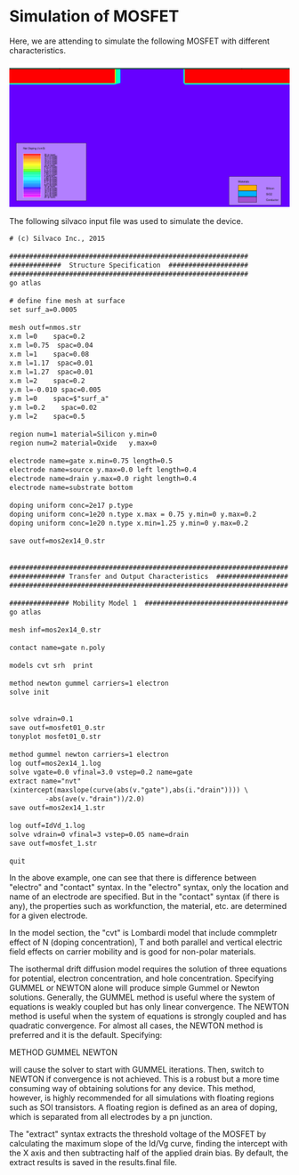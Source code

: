 # Simulation of MOSFET
Here, we are attending to simulate the following MOSFET with different characteristics. 

![](https://github.com/rvatanme/Transistors/blob/main/MOSFET/Simulation/MOSFET_str.png)

The following silvaco input file was used to simulate the device.

    # (c) Silvaco Inc., 2015

    ############################################################
    #############  Structure Specification  ####################
    ############################################################
    go atlas

    # define fine mesh at surface
    set surf_a=0.0005

    mesh outf=nmos.str
    x.m l=0    spac=0.2
    x.m l=0.75  spac=0.04
    x.m l=1    spac=0.08
    x.m l=1.17  spac=0.01
    x.m l=1.27  spac=0.01
    x.m l=2    spac=0.2
    y.m l=-0.010 spac=0.005
    y.m l=0    spac=$"surf_a"
    y.m l=0.2    spac=0.02
    y.m l=2    spac=0.5

    region num=1 material=Silicon y.min=0
    region num=2 material=Oxide   y.max=0

    electrode name=gate x.min=0.75 length=0.5    
    electrode name=source y.max=0.0 left length=0.4    
    electrode name=drain y.max=0.0 right length=0.4    
    electrode name=substrate bottom

    doping uniform conc=2e17 p.type
    doping uniform conc=1e20 n.type x.max = 0.75 y.min=0 y.max=0.2
    doping uniform conc=1e20 n.type x.min=1.25 y.min=0 y.max=0.2

    save outf=mos2ex14_0.str


    ######################################################################
    ############## Transfer and Output Characteristics  ##################
    ######################################################################

    ############### Mobility Model 1  ####################################
    go atlas

    mesh inf=mos2ex14_0.str

    contact name=gate n.poly

    models cvt srh  print  
 
    method newton gummel carriers=1 electron
    solve init


    solve vdrain=0.1
    save outf=mosfet01_0.str
    tonyplot mosfet01_0.str

    method gummel newton carriers=1 electron
    log outf=mos2ex14_1.log
    solve vgate=0.0 vfinal=3.0 vstep=0.2 name=gate
    extract name="nvt" (xintercept(maxslope(curve(abs(v."gate"),abs(i."drain")))) \
             -abs(ave(v."drain"))/2.0)
    save outf=mos2ex14_1.str

    log outf=IdVd_1.log
    solve vdrain=0 vfinal=3 vstep=0.05 name=drain
    save outf=mosfet_1.str

    quit

In the above example, one can see that there is difference between "electro" and "contact" syntax. In the "electro" syntax, only the location and name of an electrode are specified. But in the "contact" syntax (if there is any), the properties such as workfunction, the material, etc. are determined for a given electrode. 

In the model section, the "cvt" is Lombardi model that include commpletr effect of N (doping concentration), T and both parallel and vertical electric field effects on carrier mobility and is good for non-polar materials. 

The isothermal drift diffusion model requires the solution of three equations for potential, electron concentration, and hole concentration. Specifying GUMMEL or NEWTON alone will produce simple Gummel or Newton solutions. Generally, the GUMMEL method is useful where the system of equations is weakly coupled but has only linear convergence. The NEWTON method is useful when the system of equations is strongly coupled and has quadratic convergence. For almost all cases, the NEWTON method is preferred and it is the default. Specifying:

METHOD GUMMEL NEWTON

will cause the solver to start with GUMMEL iterations. Then, switch to NEWTON if convergence is not achieved. This is a robust but a more time consuming way of obtaining solutions for any device. This method, however, is highly recommended for all simulations with floating regions such as SOI transistors. A floating region is defined as an area of doping, which is separated from all electrodes by a pn junction.

The "extract" syntax extracts the threshold voltage of the MOSFET by calculating the maximum slope of the Id/Vg curve, finding the intercept with the X axis and then subtracting half of the applied drain bias. By default, the extract results is saved in the results.final file. 
